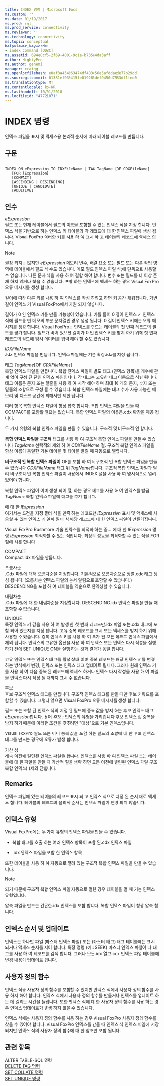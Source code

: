```yaml
---
title: INDEX 명령 | Microsoft Docs
ms.custom: ''
ms.date: 01/19/2017
ms.prod: sql
ms.prod_service: connectivity
ms.reviewer: ''
ms.technology: connectivity
ms.topic: conceptual
helpviewer_keywords:
- index command [ODBC]
ms.assetid: 694e8cf5-2f69-4001-9c1e-b735a4da3aff
author: MightyPen
ms.author: genemi
manager: craigg
ms.openlocfilehash: e0af3a454963474df483c56e5afddaede77b29dd
ms.sourcegitcommit: 61381ef939415fe019285def9450d7583df1fed0
ms.translationtype: MT
ms.contentlocale: ko-KR
ms.lasthandoff: 10/01/2018
ms.locfileid: "47721071"
---
```

# <a name="index-command"></a>INDEX 명령
인덱스 파일을 표시 및 액세스용 논리적 순서에 따라 테이블 레코드를 만듭니다.  
  
## <a name="syntax"></a>구문  
  
```  
  
INDEX ON eExpression TO IDXFileName | TAG TagName [OF CDXFileName]  
   [FOR lExpression]  
   [COMPACT]  
   [ASCENDING | DESCENDING]  
   [UNIQUE | CANDIDATE]  
   [ADDITIVE]  
```  
  
## <a name="arguments"></a>인수  
 *eExpression*  
 필드 또는 현재 테이블에서 필드의 이름을 포함할 수 있는 인덱스 식을 지정 합니다. 인덱스 식을 기반으로 하는 인덱스 키 테이블의 각 레코드에 대 한 인덱스 파일에 생성 됩니다. Visual FoxPro 이러한 키를 사용 하 여 표시 하 고 테이블의 레코드에 액세스 합니다.  
  
> [!NOTE]  
>  권장 되지는 않지만 *eExpression* 메모리 변수, 배열 요소 또는 필드 또는 다른 작업 영역에 테이블에서 필드 식 수도 있습니다. 메모 필드 인덱스 파일 식;에 단독으로 사용할 수 없습니다. 다른 문자 식을 사용 하 여 결합 해야 합니다. 변수 또는 필드를 더 이상 존재 하지 않거나 찾을 수 없습니다. 포함 하는 인덱스에 액세스 하는 경우 Visual FoxPro 오류 메시지를 생성 합니다.  
  
 길이에 따라 다른 키를 사용 하 여 인덱스를 작성 하려고 하면 키 공간 채워집니다. 가변 길이 인덱스 키 Visual FoxPro에서 지원 되지 않습니다.  
  
 길이가 0 인 인덱스 키를 만들 가능성이 있습니다. 예를 들어 0 길이 인덱스 키 인덱스 식에 필드를 빈 메모의 부분 문자열인 경우 생성 됩니다. 0 길이 인덱스 키에는 오류 메시지를 생성 합니다. Visual FoxPro는 인덱스를 만드는 테이블의 첫 번째 레코드의 필드를 평가 합니다. 필드가 비어 있으면 길이가 0 인 인덱스 키를 방지 하기 위해 첫 번째 레코드의 필드에 임시 데이터를 입력 해야 할 수도 있습니다.  
  
 *IDXFileName*  
 .Idx 인덱스 파일을 만듭니다. 인덱스 파일에는 기본 확장.idx를 지정 됩니다.  
  
 태그 *TagName*[OF *CDXFileName*]  
 복합 인덱스 파일을 만듭니다. 복합 인덱스 파일이 별도 태그 (인덱스 항목)을 개수에 관계 없이 구성 된 단일 인덱스 파일입니다. 각 태그는 고유한 태그 이름으로 식별 됩니다. 태그 이름은 문자 또는 밑줄을 사용 하 여 시작 해야 하며 최대 10 개의 문자, 숫자 또는 밑줄의 조합으로 구성 될 수 있습니다. 복합 인덱스 파일에는 태그 수가 사용 가능한 메모리 및 디스크 공간에 의해서만 제한 됩니다.  
  
 여러 항목 복합 인덱스 파일이 항상 압축 합니다. 복합 인덱스 파일을 만들 때 COMPACT를 포함할 필요는 없습니다. 복합 인덱스 파일의 이름은.cdx 확장을 제공 됩니다.  
  
 두 가지 유형의 복합 인덱스 파일을 만들 수 있습니다: 구조적 및 비구조적 인 합니다.  
  
 **복합 인덱스 파일을 구조적** 태그를 사용 하 여 구조적 복합 인덱스 파일을 만들 수 있습니다 *TagName* 선택적의 제외 하 여 *CDXFileName* 절. 구조적 복합 인덱스 파일을 항상 이름이 동일한 기본 테이블 및 테이블 열릴 때 자동으로 열립니다.  
  
 **비구조적 인 복합 인덱스 파일이** OF를 포함 하 여 비구조적 인 복합 인덱스 파일을 만들 수 있습니다 *CDXFileName* 태그 뒤 *TagName*합니다. 구조적 복합 인덱스 파일과 달리 비구조적 인 복합 인덱스 파일이 사용에서 INDEX 절을 사용 하 여 명시적으로 열려 있어야 합니다.  
  
 복합 인덱스 파일이 이미 생성 되어 열, 하는 경우 태그를 사용 하 여 인덱스를 발급 *TagName* 복합 인덱스 파일에 태그를 추가 합니다.  
  
 에 대 한 *lExpression*  
 여기서는 조건을 지정 필터 식을 만족 하는 레코드만 *lExpression* 표시 및 액세스에 사용할 수 있는 인덱스 키 일치 필터 식 해당 레코드에 대 한 인덱스 파일이 만들어집니다.  
  
 Visual FoxPro Rushmore 기술 인덱스를 최적화 하는 중... 에 대 한 *lExpression* 명령 *lExpression* 최적화할 수 있는 식입니다. 최상의 성능을 최적화할 수 있는 식을 FOR 절에 사용 합니다.  
  
 COMPACT  
 Compact.idx 파일을 만듭니다.  
  
 오름차순  
 .Cdx 파일에 대해 오름차순을 지정합니다. 기본적으로 오름차순으로 정렬.cdx 태그 생성 됩니다. (오름차순 인덱스 파일의 순서 알림으로 포함할 수 있습니다.) DESCENDING을 포함 하 여 테이블을 역순으로 인덱싱할 수 있습니다.  
  
 내림차순  
 .Cdx 파일에 대 한 내림차순을 지정합니다. DESCENDING.idx 인덱스 파일을 만들 때 포함할 수 없습니다.  
  
 UNIQUE  
 특정 인덱스 키 값을 사용 하 여 발생 한 첫 번째 레코드만.idx 파일 또는.cdx 태그에 포함 되어 있는지를 지정 합니다. 고유 중복 레코드를 표시 또는 액세스를 방지 하기 위해 사용할 수 있습니다. 중복 인덱스 키를 사용 하 여 추가 된 모든 레코드 인덱스 파일에서 제외 됩니다. 인덱스의 고유한 옵션을 사용 하 여 인덱스 또는 인덱스 다시 작성을 실행 하기 전에 SET UNIQUE ON을 실행 하는 것과 결과가 동일 합니다.  
  
 고유 인덱스 또는 인덱스 태그를 활성 상태 이며 중복 레코드는 해당 인덱스 키를 변경 하는 방식에서 변경, 인덱스 또는 인덱스 태그 업데이트 됩니다. 그러나 원래 인덱스 키를 사용 하 여 다음 중복 된 레코드에 액세스 하거나 인덱스 다시 작성을 사용 하 여 파일을 인덱스 다시 작성 될 때까지 표시 수 없습니다.  
  
 후보  
 후보 구조적 인덱스 태그를 만듭니다. 구조적 인덱스 태그를 만들 때만 후보 키워드를 포함할 수 있습니다. 그렇지 않으면 Visual FoxPro 오류 메시지를 생성 합니다.  
  
 필드 또는 조합 된 인덱스 식의 지정 된 필드에 중복 값을 방지 하는 후보 인덱스 태그 *eExpression*합니다. 용어 *후보* ; 인덱스의 유형을 가리킵니다 후보 인덱스 값 중복을 방지 하기 때문에 이러한 조건을 갖추려면 "대상"으로 기본 인덱스입니다.  
  
 Visual FoxPro 필드 또는 이미 중복 값을 포함 하는 필드의 조합에 대 한 후보 인덱스 태그를 만드는 경우에 오류가 발생 합니다.  
  
 가산 성  
 계속 이전에 열린된 인덱스 파일을 엽니다. 인덱스를 사용 하 여 인덱스 파일 또는 테이블에 대 한 파일을 만들 때 가산적 절을 생략 하면 모든 이전에 열린된 인덱스 파일 구조 복합 인덱스) (제외 닫힙니다.  
  
## <a name="remarks"></a>Remarks  
 인덱스 파일에 있는 테이블의 레코드 표시 되 고 인덱스 식으로 지정 된 순서 대로 액세스 합니다. 테이블의 레코드의 물리적 순서는 인덱스 파일이 변경 되지 않습니다.  
  
## <a name="index-types"></a>인덱스 유형  
 Visual FoxPro에는 두 가지 유형의 인덱스 파일을 만들 수 있습니다.  
  
-   복합 태그를 호출 하는 여러 인덱스 항목이 포함 된.cdx 인덱스 파일  
  
-   .idx 인덱스 파일을 포함 한 인덱스 항목  
  
 또한 테이블을 사용 하 여 자동으로 열려 있는 구조적 복합 인덱스 파일을 만들 수 있습니다.  
  
> [!NOTE]  
>  되기 때문에 구조적 복합 인덱스 파일 자동으로 열린 경우 테이블을 열 때 기본 인덱스 유형입니다.  
  
 압축 파일을 만드는 간단한.idx 인덱스를 포함 합니다. 복합 인덱스 파일이 항상 압축 합니다.  
  
## <a name="index-order-and-updating"></a>인덱스 순서 및 업데이트  
 인덱스는 하나만 파일 (마스터 인덱스 파일) 또는 (마스터 태그) 태그 테이블에는 표시 되거나 액세스 순서를 제어 합니다. 특정 명령 (예:: SEEK) 마스터 인덱스 파일이 나 태그를 사용 하 여 레코드를 검색 합니다. 그러나 모든.idx 열고.cdx 인덱스 파일 테이블에 변경 내용이 업데이트 됩니다.  
  
## <a name="user-defined-functions"></a>사용자 정의 함수  
 인덱스 식을 사용자 정의 함수를 포함할 수 있지만 인덱스 식에서 사용자 정의 함수를 사용 하지 해야 합니다. 인덱스 식에서 사용자 정의 함수를 만들거나 인덱스를 업데이트 하는 데 걸리는 시간을 늘립니다. 또한 인덱스 식에 대 한 사용자 정의 함수를 사용 하는 경우 인덱스 업데이트가 발생 하지 않을 수 있습니다.  
  
 인덱스 식에는 사용자 정의 함수를 사용 하는 경우 Visual FoxPro 사용자 정의 함수를 찾을 수 있어야 합니다. Visual FoxPro 인덱스를 만들 때 인덱스 식 인덱스 파일에 저장 되지만 인덱스 식의 사용자 정의 함수에 대 한 참조만 포함 됩니다.  
  
## <a name="see-also"></a>관련 항목  
 [ALTER TABLE-SQL 명령](../../odbc/microsoft/alter-table-sql-command.md)   
 [DELETE TAG 명령](../../odbc/microsoft/delete-tag-command.md)   
 [SET COLLATE 명령](../../odbc/microsoft/set-collate-command.md)   
 [SET UNIQUE 명령](../../odbc/microsoft/set-unique-command.md)
